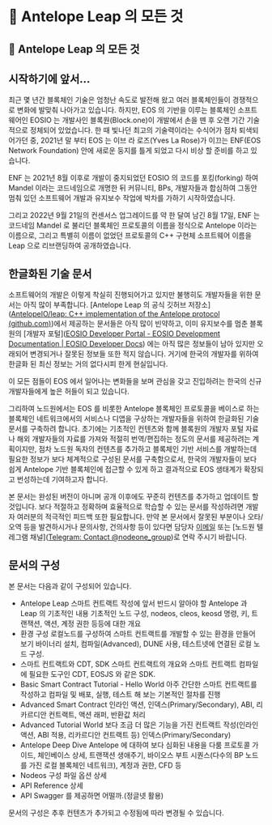 # 🔎 Antelope Leap 의 모든 것

## 🔎 Antelope Leap 의 모든 것

## 시작하기에 앞서...

최근 몇 년간 블록체인 기술은 엄청난 속도로 발전해 왔고 여러 블록체인들이 경쟁적으로 변화에 발맞춰 나아가고 있습니다. 하지만, EOS 의 기반을 이루는 블록체인 소프트웨어인 EOSIO 는 개발사인 블록원(Block.one)이 개발에서 손을 뗀 후 오랜 기간 기술적으로 정체되어 있었습니다. 한 때 빛나던 최고의 기술력이라는 수식어가 점차 퇴색되어가던 중, 2021년 말 부터 EOS 는 이브 라 로즈(Yves La Rose)가 이끄는 ENF(EOS Network Foundation) 안에 새로운 둥지를 틀게 되었고 다시 비상 할 준비를 하고 있습니다.

ENF 는 2021년 8월 이후로 개발이 중지되었던 EOSIO 의 코드를 포킹(forking) 하여 Mandel 이라는 코드네임으로 개명한 뒤 커뮤니티, BPs, 개발자들과 합심하여 그동안 멈춰 있던 소프트웨어 개발과 유지보수 작업에 박차를 가하기 시작하였습니다.

그리고 2022년 9월 21일의 컨센서스 업그레이드를 약 한 달여 남긴 8월 17일, ENF 는 코드네임 Mandel 로 불리던 블록체인 프로토콜의 이름을 정식으로 Antelope 이라는 이름으로, 그리고 특별히 이름이 없었던 프로토콜의 C++ 구현체 소프트웨어 이름을 Leap 으로 리브랜딩하여 공개하였습니다.

## 한글화된 기술 문서

소프트웨어의 개발은 이렇게 착실히 진행되어가고 있지만 불행히도 개발자들을 위한 문서는 아직 많이 부족합니다. \[Antelope Leap 의 공식 깃허브 저장소]\([AntelopeIO/leap: C++ implementation of the Antelope protocol (github.com)](https://github.com/AntelopeIO/leap))에서 제공하는 문서들은 아직 많이 빈약하고, 이미 유지보수를 멈춘 블록원의 \[개발자 포털]\([EOSIO Developer Portal - EOSIO Development Documentation | EOSIO Developer Docs](https://developers.eos.io/)) 에는 아직 많은 정보들이 남아 있지만 오래되어 변경되거나 잘못된 정보들 또한 적지 않습니다. 거기에 한국의 개발자를 위하여 한글화 된 최신 정보는 거의 없다시피 한게 현실입니다.

이 모든 점들이 EOS 에서 일어나는 변화들을 보며 관심을 갖고 진입하려는 한국의 신규 개발자들에게 높은 허들이 되고 있습니다.

그리하여 노드원에서는 EOS 를 비롯한 Antelope 블록체인 프로토콜을 베이스로 하는 블록체인 네트워크에서의 서비스나 디앱을 구상하는 개발자들을 위하여 한글화된 기술 문서를 구축하려 합니다. 초기에는 기초적인 컨텐츠와 함께 블록원의 개발자 포털 자료나 해외 개발자들의 자료를 가져와 적절히 번역/편집하는 정도의 문서를 제공하려는 계획이지만, 점차 노드원 독자의 컨텐츠를 추가하고 블록체인 기반 서비스를 개발하는데 필요한 정보가 보다 체계적으로 구성된 문서를 구축함으로서, 한국의 개발자들이 보다 쉽게 Antelope 기반 블록체인에 접근할 수 있게 하고 결과적으로 EOS 생태계가 확장되고 번성하는데 기여하고자 합니다.

본 문서는 완성된 버전이 아니며 공개 이후에도 꾸준히 컨텐츠를 추가하고 업데이트 할 것입니다. 보다 적절하고 정확하며 효율적으로 학습할 수 있는 문서를 작성하려면 개발자 여러분의 적극적인 피드백 또한 필요합니다. 만약 본 문서에서 잘못된 부분이나 오타/오역 등을 발견하시거나 문의사항, 건의사항 등이 있다면 담당자 [이메일](junhank@nodeone.io) 또는 \[노드원 텔레그램 채널]\([Telegram: Contact @nodeone\_group](https://t.me/nodeone\_group))로 연락 주시기 바랍니다.

## 문서의 구성

본 문서는 다음과 같이 구성되어 있습니다.

* Antelope Leap 스마트 컨트랙트 작성에 앞서 반드시 알아야 할 Antelope 과 Leap 의 기초적인 내용 기초적인 노드 구성, nodeos, cleos, keosd 명령, 키, 트랜잭션, 액션, 계정 권한 등등에 대한 개요
* 환경 구성 로컬노드를 구성하여 스마트 컨트랙트를 개발할 수 있는 환경을 만들어 보기 바이너리 설치, 컴파일(Advanced), DUNE 사용, 테스트넷에 연결된 로컬 노드 구성.
* 스마트 컨트랙트와 CDT, SDK 스마트 컨트랙트의 개요와 스마트 컨트랙트 컴파일에 필요한 도구인 CDT, EOSJS 와 같은 SDK.
* Basic Smart Contract Tutorial - Hello World 아주 간단한 스마트 컨트랙트를 작성하고 컴파일 및 배포, 실행, 테스트 해 보는 기본적인 절차를 진행
* Advanced Smart Contract 인라인 액션, 인덱스(Primary/Secondary), ABI, 리카르디안 컨트랙트, 액션 래퍼, 반환값 처리
* Advanced Tutorial World 보다 조금 더 많은 기능을 가진 컨트랙트 작성(인라인 액션, ABI 적용, 리카르디안 컨트랙트 등) 인덱스(Primary/Secondary)
* Antelope Deep Dive Antelope 에 대하여 보다 심화된 내용을 다룸 프로토콜 가이드, 체인베이스 상세, 트랜잭션 생애주기, 바이오스 부트 시퀀스(다수의 BP 노드를 가진 로컬 블록체인 네트워크), 계정과 권한, CFD 등
* Nodeos 구성 파일 옵션 상세
* API Reference 상세
* API Swagger 를 제공하면 어떨까.(정글넷 활용)

문서의 구성은 추후 컨텐츠가 추가되고 수정됨에 따라 변경될 수 있습니다.
